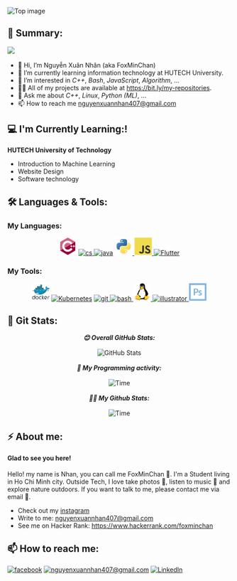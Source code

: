 ![Top image](https://user-images.githubusercontent.com/56079798/139308504-1e69c2c3-2d92-4305-a557-6bcbd18ac8b9.png)
## 📝 Summary:

![](https://komarev.com/ghpvc/?username=foxminchan)

- 👋 Hi, I’m Nguyễn Xuân Nhân (aka FoxMinChan)
- 🌱 I’m currently learning information technology at HUTECH University.
- 👀 I’m interested in *C++*, *Bash*, *JavaScript*, *Algorithm*, ...
- 👨‍💻 All of my projects are available at https://bit.ly/my-repositories.
- 💬 Ask me about *C++*, *Linux*, *Python (ML)*, ...
- 📫 How to reach me [nguyenxuannhan407@gmail.com](mailto:nguyenxuannhan407@gmail.com)

## 💻 I'm Currently Learning:!


**HUTECH University of Technology**
- Introduction to Machine Learning
- Website Design
- Software technology

## 🛠 Languages & Tools:

### **My Languages:**
<p align="center">
  <a href="https://www.w3schools.com/cpp/" target="_blank"> <img src="https://raw.githubusercontent.com/devicons/devicon/master/icons/cplusplus/cplusplus-original.svg" alt="cplusplus" width="40" height="40"/></a> 
    <a href="https://www.w3schools.com/cs/index.php" target="_blank"><img height="40" src="https://user-images.githubusercontent.com/56079798/124021285-942bd100-da15-11eb-82be-aca1c45c0a72.png" alt="cs"> </a>
  <a href="https://www.w3schools.com/java/default.asp" target="_blank"><img height="40" src="https://user-images.githubusercontent.com/56079798/124021629-f553a480-da15-11eb-974b-855baa232614.png" alt="java"></a>
  <a href="https://www.python.org" target="_blank"> <img src="https://raw.githubusercontent.com/devicons/devicon/master/icons/python/python-original.svg" alt="python" width="40" height="40"/> </a>
  <a href="https://developer.mozilla.org/en-US/docs/Web/JavaScript" target="_blank"> <img src="https://raw.githubusercontent.com/devicons/devicon/master/icons/javascript/javascript-original.svg" alt="javascript" width="40" height="40"/> </a>
  <a href="https://flutter.dev/" target="_blank"> <img height="40" src="https://user-images.githubusercontent.com/56079798/124063205-7b92d980-da5c-11eb-83a1-5135cfbc82a1.png" alt="Flutter"> </a>
  </p>
  
  ### **My Tools:** 
    
  <p align="center">
  <a href="https://www.docker.com/" target="_blank"><img height="40" src="https://raw.githubusercontent.com/devicons/devicon/master/icons/docker/docker-original-wordmark.svg" alt="docker"></a>
  <a href="https://kubernetes.io/vi/" target="_blank"><img height="40" src="https://user-images.githubusercontent.com/56079798/124019115-d7387500-da12-11eb-98ba-37d80da049c8.png" alt="Kubernetes"></a>
    <a href="https://git-scm.com/" target="_blank"> <img src="https://www.vectorlogo.zone/logos/git-scm/git-scm-icon.svg" alt="git" width="40" height="40"/> </a>
  <a href="https://www.gnu.org/software/bash/" target="_blank"><img height="40" src="https://user-images.githubusercontent.com/56079798/124020986-313a3a00-da15-11eb-8b56-84dd605ef17b.png" alt="bash"> </a>
  <a href="https://www.linux.org/" target="_blank"> <img src="https://raw.githubusercontent.com/devicons/devicon/master/icons/linux/linux-original.svg" alt="linux" width="40" height="40"/> </a>
  <a href="https://www.adobe.com/in/products/illustrator.html" target="_blank"> <img src="https://www.vectorlogo.zone/logos/adobe_illustrator/adobe_illustrator-icon.svg" alt="illustrator" width="40" height="40"/>
     <a href="https://www.photoshop.com/en" target="_blank"> <img src="https://raw.githubusercontent.com/devicons/devicon/master/icons/photoshop/photoshop-line.svg" alt="photoshop" width="40" height="40"/> </a>
</p>  

## 👀 Git Stats:

<div>
  <p align="center">
  <b><em>😊 Overall GitHub Stats:</em></b> <br/><br/>
    <img src="https://github-readme-streak-stats.herokuapp.com/?user=foxminchan" alt="GitHub Stats" /> <br/><br/>
  <b><em>📕 My Programming activity:</em></b> <br/><br/>
    <img src="https://github-readme-stats.vercel.app/api/top-langs/?username=foxminchan&layout=compact" alt="Time" /><br/></br>
   <b><em>🧑‍💻 My Github Stats:</em></b> <br/><br/>
    <img src="https://github-readme-stats.vercel.app/api?username=foxminchan&theme=buefy&show_icons=true" alt="Time" />
  </p>
</div>

## ⚡ About me:

#### Glad to see you here!

Hello! my name is Nhan, you can call me FoxMinChan 🦊. I'm a Student living in Ho Chi Minh city. Outside Tech, I love take photos 📸, listen to music 🎼 and explore nature outdoors. If you want to talk to me, please contact me via email 📧.
- Check out my [instagram](https://www.instagram.com/foxminchan/)
- Write to me: [nguyenxuannhan407@gmail.com](mailto:nguyenxuannhan407@gmail.com)
- See me on Hacker Rank: https://www.hackerrank.com/foxminchan
## 📫 How to reach me:

<a href="https://www.facebook.com/FoxMinChan/" target="blank"><img src="https://img.shields.io/badge/Facebook-1877F2?style=for-the-badge&logo=facebook&logoColor=white" alt="facebook"/></a>
<a href="mailto:nguyenxuannhan407@gmail.com">![nguyenxuannhan407@gmail.com](https://img.shields.io/badge/Gmail-D14836?style=for-the-badge&logo=gmail&logoColor=white)</a>
<a href="https://www.linkedin.com/in/xu%C3%A2n-nh%C3%A2n-nguy%E1%BB%85n-73b23519b/">![LinkedIn](https://img.shields.io/badge/LinkedIn-0077B5?style=for-the-badge&logo=linkedin&logoColor=white)</a>
